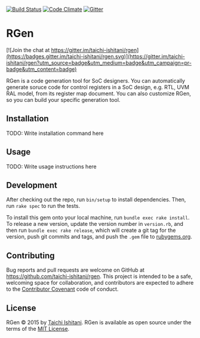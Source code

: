 [![Build Status](https://travis-ci.org/taichi-ishitani/rgen.svg?branch=master)](https://travis-ci.org/taichi-ishitani/rgen)
[![Code Climate](https://codeclimate.com/github/taichi-ishitani/rgen/badges/gpa.svg)](https://codeclimate.com/github/taichi-ishitani/rgen)
[![Gitter](https://badges.gitter.im/taichi-ishitani/rgen.svg)](https://gitter.im/taichi-ishitani/rgen?utm_source=badge&utm_medium=badge&utm_campaign=pr-badge)

# RGen

[![Join the chat at https://gitter.im/taichi-ishitani/rgen](https://badges.gitter.im/taichi-ishitani/rgen.svg)](https://gitter.im/taichi-ishitani/rgen?utm_source=badge&utm_medium=badge&utm_campaign=pr-badge&utm_content=badge)

RGen is a code generation tool for SoC designers. You can automatically generate soruce code for control registers in a SoC design, e.g. RTL, UVM RAL model, from its register map document. You can also customize RGen, so you can build your specific generation tool.

## Installation

TODO: Write installation command here

## Usage

TODO: Write usage instructions here

## Development

After checking out the repo, run `bin/setup` to install dependencies. Then, run `rake spec` to run the tests.

To install this gem onto your local machine, run `bundle exec rake install`. To release a new version, update the version number in `version.rb`, and then run `bundle exec rake release`, which will create a git tag for the version, push git commits and tags, and push the `.gem` file to [rubygems.org](https://rubygems.org).

## Contributing

Bug reports and pull requests are welcome on GitHub at https://github.com/taichi-ishitani/rgen. This project is intended to be a safe, welcoming space for collaboration, and contributors are expected to adhere to the [Contributor Covenant](http://contributor-covenant.org) code of conduct.


## License

RGen &copy; 2015 by [Taichi Ishitani](mailto:taichi730@jf6.so-net.ne.jp).
RGen is available as open source under the terms of the [MIT License](http://opensource.org/licenses/MIT).
